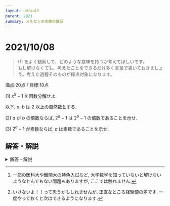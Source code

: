 ```yaml
---
layout: default
parent: 2021
summary: メルセンヌ素数の論証
---
```


# 2021/10/08

> (1) をよく観察して、どのような意味を持つか考えてほしいです。  
> もし解けなくても、考えたことをできるだけ多く言葉で書いておきましょう。考えた過程そのものが採点対象になります。

満点:20点 / 目標:10点

(1) $x^5-1$ を因数分解せよ.

以下, $a$, $b$ は $2$ 以上の自然数とする.

(2) $a$ が $b$ の倍数ならば, $2^a-1$ は $2^b-1$ の倍数であることを示せ.

(3) $2^a-1$ が素数ならば, $a$ は素数であることを示せ.

<div style="page-break-before:always"></div>

## 解答・解説

<details markdown="1">
<summary>解答・解説</summary>

実は数テロ1周年です. みなさんお疲れさまです.

**メルセンヌ数**の有名性質を題材にした問題です. メルセンヌ数は, 自然数 $n$ に対して $$M_n = 2^n-1$$ で表される数です. $M_n$ は $n$ 番目のメルセンヌ数です. $M_n$ が素数であるとき, **メルセンヌ素数**といいます. 本問 (3) で示したように,

> $M_n$ が素数 $\Rightarrow$ $n$ が素数

が成り立ちます. しかし, 逆は成り立ちません. 

> $n$ が素数 $\nRightarrow$ $M_n$ が素数

反例としては, $n=11$ のとき, $M_{11} = 2047 = 23 \times 89$ が挙げられます. なお, この事実が題材となった問題もあるのですが, 難しいので扱いませんでした. 興味のある人はやってみてください.

> $2^n-1=(2n+1)(8n+1)$ となるような自然数 $n$ を求めよ. (一橋2020後)

ちなみに現在見つかっている最大のメルセンヌ素数は $M_{82589933}$ で, 頑張って書き表すと約 $2500$ 万桁になります.

### 交代式の因数分解

整数分野でよく使う交代式の因数分解があります. $2$ 以上の自然数 $n$ に対して,

$$x^n-y^n=(x-y)(x^{n-1}+x^{n-2}y+\cdots+xy^{n-2}+y^{n-1})$$

が成り立ちます. 右辺を展開してみると, ちょうどよく各項が打ち消しあうのがわかります. 特に $y=1$ としたとき,

$$x^n-1 = (x-1)(x^{n-1}+x^{n-2}+\cdots+x+1)$$

となります. 本問 (1) はこの形を使うための誘導でした.

### 難しい問題に対する発想

一目見ただけではさっぱりわからない問題というのがあります. 高校数学の問題は, あくまで解けるように作られています. つまりパズル的な要素があるので,

- 過去にやった演習問題が, 擬態して隠れている
- 教科書には載っていないが, 数学的には有名な性質を基に作られている

のどちらかに分類できることが多いです.[^1] 有名性質を用いた問題はある程度の発想が必要なため, ほぼ確実に誘導がつきます.

本問はメルセンヌ素数の性質を知っていれば何も考えず答案を書くことができますが, 知らなくても頑張れば書けるように設計されています. まず (2) は,

- $x^5-1=(x-1)(x^4+x^3+x^2+x+1)$ と因数分解されたのを見て, **一般化**する
- $2^a-1$ の形が $x^n-1$ と同じだから, うまくやれば因数分解できる
- **「 $a$ が $b$ の倍数」は, $a=kb$ と書ける**
- **「 $2^a-1$ が $2^b-1$ の倍数」は, $2^a-1 = (2^b-1)(\cdots)$ と書けるはず**
- 式を見比べて, $2^b$ が $x$ にあたることがわかる

こんな感じでいけます.[^2] 特に $a=kb$ なんかは自力でも十分書けると思います. 次に (3) は,

- 素数の証明だと, 背理法か対偶をとる証明っぽいな
- 対偶をとったら (2) と同じだ

となります.

![](img/mathterro_20211008.jpg)

[^1]: 一部の医科大や難関大の特色入試など, 大学数学を知っていないと解けないようなとんでもない問題もありますが, ここでは触れません.

[^2]: いけないよ！！って思うかもしれませんが, 正直なところ経験値の差です. 一度やっておくと次はできるようになります.

</details>